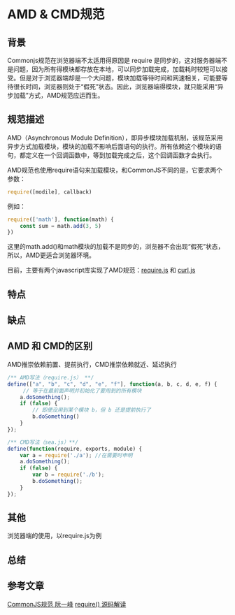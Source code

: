 # AMD & CMD规范

## 背景

Commonjs规范在浏览器端不太适用得原因是 require 是同步的，这对服务器端不是问题，因为所有得模块都存放在本地，可以同步加载完成，加载耗时较短可以接受。但是对于浏览器端却是一个大问题，模块加载等待时间和网速相关，可能要等待很长时间，浏览器则处于“假死”状态。因此，浏览器端得模块，就只能采用“异步加载”方式，AMD规范应运而生。

## 规范描述

AMD（Asynchronous Module Definition），即异步模块加载机制，该规范采用异步方式加载模块，模块的加载不影响后面语句的执行。所有依赖这个模块的语句，都定义在一个回调函数中，等到加载完成之后，这个回调函数才会执行。

AMD规范也使用require语句来加载模块，和CommonJS不同的是，它要求两个参数：

```js
require([modile], callback)
```

例如：

```js
require(['math'], function(math) {
    const sum = math.add(3, 5)
})
```

这里的math.add()和math模块的加载不是同步的，浏览器不会出现“假死”状态，所以，AMD更适合浏览器环境。

目前，主要有两个javascript库实现了AMD规范：[require.js](https://requirejs.org/) 和 [curl.js](https://github.com/cujojs/curl)


## 特点
## 缺点

## AMD 和 CMD的区别

AMD推崇依赖前置、提前执行，CMD推崇依赖就近、延迟执行

```js
/** AMD写法（require.js） **/
define(["a", "b", "c", "d", "e", "f"], function(a, b, c, d, e, f) { 
     // 等于在最前面声明并初始化了要用到的所有模块
    a.doSomething();
    if (false) {
        // 即便没用到某个模块 b，但 b 还是提前执行了
        b.doSomething()
    } 
});

/** CMD写法（sea.js）**/
define(function(require, exports, module) {
    var a = require('./a'); //在需要时申明
    a.doSomething();
    if (false) {
        var b = require('./b');
        b.doSomething();
    }
});
```

## 其他

浏览器端的使用，以require.js为例

## 总结
## 参考文章

[CommonJS规范 阮一峰](https://javascript.ruanyifeng.com/nodejs/module.html#toc2)
[require() 源码解读](http://www.ruanyifeng.com/blog/2015/05/require.html)